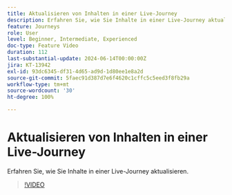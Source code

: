 ```yaml
---
title: Aktualisieren von Inhalten in einer Live-Journey
description: Erfahren Sie, wie Sie Inhalte in einer Live-Journey aktualisieren.
feature: Journeys
role: User
level: Beginner, Intermediate, Experienced
doc-type: Feature Video
duration: 112
last-substantial-update: 2024-06-14T00:00:00Z
jira: KT-13942
exl-id: 93dc6345-df31-4d65-ad9d-1d80ee1e8a2d
source-git-commit: 5faec91d387d7e6f4620c1cffc5c5eed3f8fb29a
workflow-type: tm+mt
source-wordcount: '30'
ht-degree: 100%

---
```


# Aktualisieren von Inhalten in einer Live-Journey

Erfahren Sie, wie Sie Inhalte in einer Live-Journey aktualisieren.

>[!VIDEO](https://video.tv.adobe.com/v/3439619/?learn=on&captions=ger)

